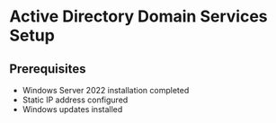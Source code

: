 # Active Directory Domain Services Setup

## Prerequisites
- Windows Server 2022 installation completed
- Static IP address configured
- Windows updates installed